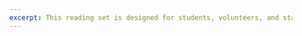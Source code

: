 ```yaml
---
excerpt: This reading set is designed for students, volunteers, and staff new to imaging LACMIP specimens in EMu.
---
```

